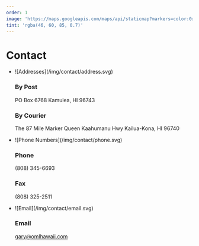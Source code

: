 ```yaml
---
order: 1
image: 'https://maps.googleapis.com/maps/api/staticmap?markers=color:0x2E3C55|19.809012,-155.991370&size=640x640&zoom=14'
tint: 'rgba(46, 60, 85, 0.7)'
---
```


# Contact

* <span class='contact-header'>
    ![Addresses](/img/contact/address.svg)
  </span>

  ### By Post
  PO Box 6768
  Kamulea, HI 96743

  ### By Courier
  The 87 Mile Marker
  Queen Kaahumanu Hwy
  Kailua-Kona, HI 96740

* <span class='contact-header'>
    ![Phone Numbers](/img/contact/phone.svg)
  </span>

  ### Phone
  (808) 345-6693

  ### Fax
  (808) 325-2511

* <span class='contact-header'>
    ![Email](/img/contact/email.svg)
  </span>

  ### Email
  [gary@omlhawaii.com](mailto:gary@omlhawaii.com)

